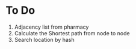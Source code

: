 # To Do

1. Adjacency list from pharmacy
2. Calculate the Shortest path from node to node
3. Search location by hash